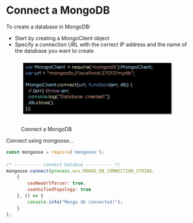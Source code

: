 # Connect a MongoDB

To create a database in MongoDB:

* Start by creating a MongoClient object
* Specify a connection URL with the correct IP address and the name of the database you want to create

<figure><img src="../.gitbook/assets/Connect a MongoDB.png" alt=""><figcaption><p>Connect a MongoDB</p></figcaption></figure>

Connect using mongoose...

```javascript
const mongoose = require('mongoose');

/* ---------- connect Databse ---------- */
mongoose.connect(process.env.MONGO_DB_CONNECTION_STRING,
    {
        useNewUrlParser: true,
        useUnifiedTopology: true
    }, () => {
        console.info("Mongo db connected!");
    }
);
```
